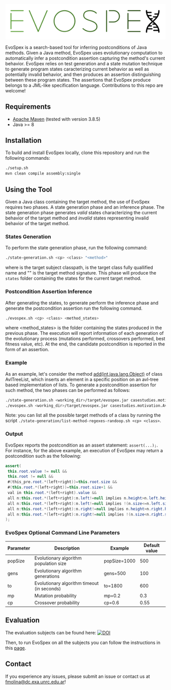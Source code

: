 ![EvoSpex Logo](https://github.com/facumolina/evospex/blob/main/img/evospex-logo-nobg.png "EvoSpex Logo")

EvoSpex is a search-based tool for inferring postconditions of Java methods. Given a Java method, EvoSpex uses evolutionary computation to automatically infer a postcondition assertion capturing the method's current behavior. EvoSpex relies on test generation and a state mutation technique to generate program states caracterizing current behavior as well as potentially invalid behavior, and then produces an assertion distinguishing between these program states. The assertions that EvoSpex produce belongs to a JML-like specification language. Contributions to this repo are welcome!

## Requirements

* [Apache Maven](https://maven.apache.org/) (tested with version 3.8.5)
* Java >= 8

## Installation

To build and install EvoSpex locally, clone this repository and run the following commands:

```bash
./setup.sh
mvn clean compile assembly:single
```

## Using the Tool

Given a Java class containing the target method, the use of EvoSpex requires two phases. A state generation phase and an inference phase. The state generation phase generates _valid_ states characterizing the current behavior of the target method and _invalid_ states representing invalid behavior of the target method. 
 
### States Generation

To perform the state generation phase, run the following command:
```bash
./state-generation.sh <cp> <class> "<method>"
```
where <cp> is the target subject classpath, <class> is the target class fully quallified name and "<method>" is the target method signature. This phase will produce the `states` folder containing the states for the current target method.

### Postcondition Assertion Inference

After generating the states, to generate perform the inference phase and generate the postcondition assertion run the following command. 

```bash
./evospex.sh <cp> <class> <method_states>
```
where <method_states> is the folder containing the states produced in the previous phase. The execution will report information of each generation of the evolutionary process (mutations performed, crossovers performed, best fitness value, etc). At the end, the candidate postcondition is reported in the form of an assertion.
 
### Example

As an example, let's consider the method [add(int,java.lang.Object)](https://github.com/facumolina/evospex/blob/main/src/examples/casestudies/motivation/AvlTreeList.java#L86) of class AvlTreeList, which inserts an element in a specific position on an avl-tree based implementation of lists. To generate a postcondition assertion for such method, the two phases can be performed as follows:

```bash
./state-generation.sh <working_dir>/target/evospex.jar casestudies.motivation.AvlTreeList "add(int,java.lang.Object)"
./evospex.sh <working_dir>/target/evospex.jar casestudies.motivation.AvlTreeList states/casestudies.motivation.AvlTreeList/add(int,java.lang.Object)/
```

Note: you can list all the possible target methods of a class by running the script `./state-generation/list-method-regexes-randoop.sh <cp> <class>`. 

### Output

EvoSpex reports the postcondition as an assert statement: `assert(...);`. For instance, for the above example, an execution of EvoSpex may return a postcondition such as the following:
```java
assert(
 this.root.value != null &&
 this.root != null &&
 #(this_pre.root.*(left+right))=this.root.size &&
 #(this.root.*(left+right))=this.root.size+1 &&
 val in this.root.*(left+right).value &&
 all n:this.root.*(left+right):n.left!=null implies n.height>n.left.height &&
 all n:this.root.*(left+right):n.left!=null implies !(n.size<=n.left.size) &&
 all n:this.root.*(left+right):n.right!=null implies n.height>n.right.height &&
 all n:this.root.*(left+right):n.right!=null implies !(n.size<n.right.size)
);
```

### EvoSpex Optional Command Line Parameters

<table class="tg">
<thead>
  <tr>
    <th class="tg-73oq">Parameter</th>
    <th class="tg-73oq">Description</th>
    <th class="tg-73oq">Example</th>
    <th class="tg-73oq">Default value</th>
  </tr>
</thead>
<tbody>
  <tr>
    <td class="tg-73oq">popSize</td>
    <td class="tg-73oq">Evolutionary algorithm population size</td>
    <td class="tg-73oq">popSize=1000</td>
    <td class="tg-73oq">500</td>
  </tr>
 <tr>
    <td class="tg-73oq">gens</td>
    <td class="tg-73oq">Evolutionary algorithm generations</td>
    <td class="tg-73oq">gens=500</td>
    <td class="tg-73oq">100</td>
  </tr>
 <tr>
    <td class="tg-73oq">to</td>
    <td class="tg-73oq">Evolutionary algorithm timeout (in seconds)</td>
    <td class="tg-73oq">to=1800</td>
    <td class="tg-73oq">600</td>
  </tr>
 <tr>
    <td class="tg-73oq">mp</td>
    <td class="tg-73oq">Mutation probability</td>
    <td class="tg-73oq">mp=0.2</td>
    <td class="tg-73oq">0.3</td>
  </tr>
 <tr>
    <td class="tg-73oq">cp</td>
    <td class="tg-73oq">Crossover probability</td>
    <td class="tg-73oq">cp=0.6</td>
    <td class="tg-73oq">0.55</td>
  </tr>
</tbody>
</table>
 
## Evaluation

The evaluation subjects can be found here: [![DOI](https://zenodo.org/badge/DOI/10.5281/zenodo.4458256.svg)](https://doi.org/10.5281/zenodo.4458256)
 
Then, to run EvoSpex on all the subjects you can follow the instructions in this [page](https://github.com/facumolina/evospex-ae#reproducing-the-experiments-in-the-paper). 
 
## Contact
  
If you experience any issues, please submit an issue or contact us at fmolina@dc.exa.unrc.edu.ar!

